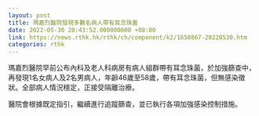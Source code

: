 ```yaml
---
layout: post
title: 瑪嘉烈醫院發現多數名病人帶有耳念珠菌
date: 2022-05-30 20:43:52.000000000 +08:00
link: https://news.rthk.hk/rthk/ch/component/k2/1650867-20220530.htm
categories: rthk
---
```


瑪嘉烈醫院早前公布內科及老人科病房有病人組群帶有耳念珠菌，於加強篩查中，再發現1名女病人及2名男病人，年齡46歲至58歲，帶有耳念珠菌，但無感染徵狀。全部病人情況穩定，正接受隔離治療。
 
醫院會根據既定指引，繼續進行追蹤篩查，並已執行各項加強感染控制措施。

